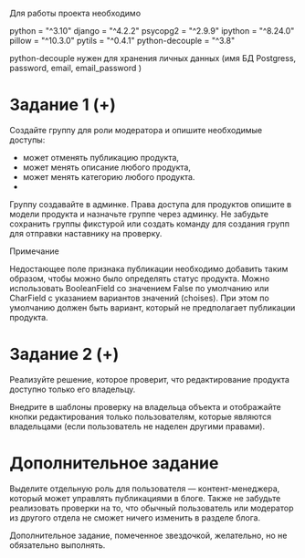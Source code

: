 Для работы проекта необходимо

python = "^3.10"
django = "^4.2.2"
psycopg2 = "^2.9.9"
ipython = "^8.24.0"
pillow = "^10.3.0"
pytils = "^0.4.1"
python-decouple = "^3.8"

python-decouple нужен для хранения личных данных 
(имя БД Postgress, 
password,
email,
email_password
)


# Задание 1 (+)
Создайте группу для роли модератора и опишите необходимые доступы:

- может отменять публикацию продукта,
- может менять описание любого продукта,
- может менять категорию любого продукта.
- 
Группу создавайте в админке. Права доступа для продуктов опишите в модели продукта 
и назначьте группе через админку. Не забудьте сохранить группы фикстурой 
или создать команду для создания групп для отправки наставнику на проверку.

 
Примечание

Недостающее поле признака публикации необходимо добавить таким образом, 
чтобы можно было определять статус продукта. Можно использовать 
BooleanField со значением False по умолчанию или 
CharField с указанием вариантов значений (choises). 
При этом по умолчанию должен быть вариант, который не предполагает публикации продукта.

# Задание 2 (+)
Реализуйте решение, которое проверит, что редактирование продукта доступно только его владельцу.

Внедрите в шаблоны проверку на владельца объекта
и отображайте кнопки редактирования только пользователям, которые являются владельцами 
(если пользователь не наделен другими правами).

 
# Дополнительное задание
Выделите отдельную роль для пользователя — контент-менеджера,
который может управлять публикациями в блоге. 
Также не забудьте реализовать проверки на то, 
что обычный пользователь или модератор из другого отдела не сможет ничего изменить в разделе блога.

 
Дополнительное задание, помеченное звездочкой, желательно, но не обязательно выполнять.